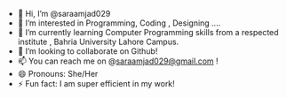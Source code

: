 - 👋 Hi, I’m @saraamjad029
- 👀 I’m interested in Programming, Coding , Designing ....
- 🌱 I’m currently learning Computer Programming skills from a respected institute , Bahria University Lahore Campus.
- 💞️ I’m looking to collaborate on Github!
- 📫 You can reach me on @saraamjad029@gmail.com !
- 😄 Pronouns: She/Her
- ⚡ Fun fact: I am super efficient in my work!

<!---
saraamjad029/saraamjad029 is a ✨ special ✨ repository because its `README.md` (this file) appears on your GitHub profile.
You can click the Preview link to take a look at your changes.
--->
